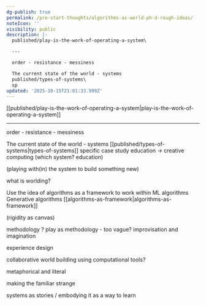 ```yaml
---
dg-publish: true
permalink: /pre-start-thoughts/algorithms-as-world-ph-d-rough-ideas/
noteIcon: ''
visibility: public
description: |-
  published/play-is-the-work-of-operating-a-system\

  ---

  order - resistance - messiness

  The current state of the world - systems 
  published/types-of-systems\
  sp
updated: '2025-10-15T21:01:33.999Z'
---
```


[[published/play-is-the-work-of-operating-a-system\|play-is-the-work-of-operating-a-system]]

---

order - resistance - messiness

The current state of the world - systems 
[[published/types-of-systems\|types-of-systems]]
specific case study education -> creative computing
(which system? education)

(playing with(in) the system to build something new)

what is worlding?

Use the idea of algorithms as a framework to work within 
ML algorithms 
Generative algorithms
[[algorithms-as-framework\|algorithms-as-framework]]

(rigidity as canvas)

methodology ?
play as methodology - too vague?
improvisation and imagination 

experience design

collaborative world building using computational tools?

metaphorical and literal

making the familiar strange

systems as stories / embodying it as a way to learn

